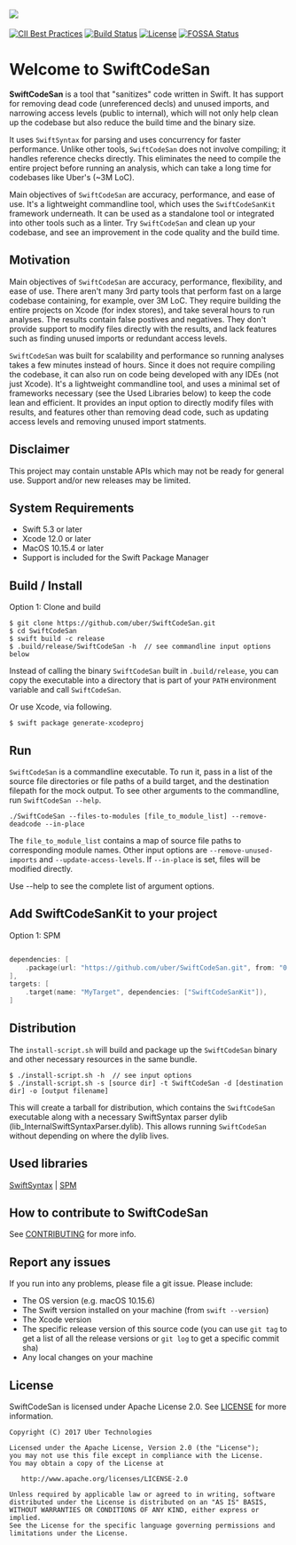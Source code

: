 # ![](Images/logo.png)
[![CII Best Practices](https://bestpractices.coreinfrastructure.org/projects/2964/badge)](https://bestpractices.coreinfrastructure.org/projects/2964)
[![Build Status](https://github.com/uber/SwiftCodeSan/workflows/CI/badge.svg)](https://github.com/uber/SwiftCodeSan/actions)
[![License](https://img.shields.io/badge/License-Apache%202.0-blue.svg)](https://opensource.org/licenses/Apache-2.0)
[![FOSSA Status](https://app.fossa.com/api/projects/git%2Bgithub.com%2Fuber%2FSwiftCodeSan.svg?type=shield)](https://app.fossa.com/projects/git%2Bgithub.com%2Fuber%2FSwiftCodeSan?ref=badge_shield)

# Welcome to SwiftCodeSan

**SwiftCodeSan** is a tool that "sanitizes" code written in Swift.  It has support for removing dead code (unreferenced decls) and unused imports, and narrowing access levels (public to internal), which will not only help clean up the codebase but also reduce the build time and the binary size. 

It uses `SwiftSyntax` for parsing and uses concurrency for faster performance.  Unlike other tools, `SwiftCodeSan` does not involve compiling; it handles reference checks directly. This eliminates the need to compile the entire project before running an analysis, which can take a long time for codebases like Uber's (~3M LoC).

Main objectives of `SwiftCodeSan` are accuracy, performance, and ease of use.  It's a lightweight commandline tool, which uses the `SwiftCodeSanKit` framework underneath. It can be used as a standalone tool or integrated into other tools such as a linter.  Try `SwiftCodeSan` and clean up your codebase, and see an improvement in the code quality and the build time.


## Motivation

Main objectives of `SwiftCodeSan` are accuracy, performance, flexibility, and ease of use. There aren't many 3rd party tools that perform fast on a large codebase containing, for example, over 3M LoC.  They require building the entire projects on Xcode (for index stores), and take several hours to run analyses. The results contain false postives and negatives. They don't provide support to modify files directly with the results, and lack features such as finding unused imports or redundant access levels.  

`SwiftCodeSan` was built for scalability and performance so running analyses takes a few minutes instead of hours. Since it does not require compiling the codebase, it can also run on code being developed with any IDEs (not just Xcode). It's a lightweight commandline tool, and uses a minimal set of frameworks necessary (see the Used Libraries below) to keep the code lean and efficient. It provides an input option to directly modify files with results, and features other than removing dead code, such as updating access levels and removing unused import statments. 


## Disclaimer
This project may contain unstable APIs which may not be ready for general use. Support and/or new releases may be limited.


## System Requirements

* Swift 5.3 or later
* Xcode 12.0 or later
* MacOS 10.15.4 or later
* Support is included for the Swift Package Manager


## Build / Install

Option 1: Clone and build 

```
$ git clone https://github.com/uber/SwiftCodeSan.git
$ cd SwiftCodeSan
$ swift build -c release
$ .build/release/SwiftCodeSan -h  // see commandline input options below 
```

Instead of calling the binary `SwiftCodeSan` built in `.build/release`, you can copy the executable into a directory that is part of your `PATH` environment variable and call `SwiftCodeSan`.

Or use Xcode, via following.

```
$ swift package generate-xcodeproj
```

## Run

`SwiftCodeSan` is a commandline executable. To run it, pass in a list of the source file directories or file paths of a build target, and the destination filepath for the mock output. To see other arguments to the commandline, run `SwiftCodeSan --help`.

```
./SwiftCodeSan --files-to-modules [file_to_module_list] --remove-deadcode --in-place
```
The `file_to_module_list` contains a map of source file paths to corresponding module names.  Other input options are `--remove-unused-imports` and `--update-access-levels`.  If `--in-place` is set, files will be modified directly. 

Use --help to see the complete list of argument options.


## Add SwiftCodeSanKit to your project

Option 1: SPM 
```swift

dependencies: [
    .package(url: "https://github.com/uber/SwiftCodeSan.git", from: "0.0.1"),
],
targets: [
    .target(name: "MyTarget", dependencies: ["SwiftCodeSanKit"]),
]

```


## Distribution 

The `install-script.sh` will build and package up the `SwiftCodeSan` binary and other necessary resources in the same bundle. 

```
$ ./install-script.sh -h  // see input options 
$ ./install-script.sh -s [source dir] -t SwiftCodeSan -d [destination dir] -o [output filename]
```

This will create a tarball for distribution, which contains the `SwiftCodeSan` executable along with a necessary SwiftSyntax parser dylib (lib_InternalSwiftSyntaxParser.dylib). This allows running `SwiftCodeSan` without depending on where the dylib lives. 




## Used libraries

[SwiftSyntax](https://github.com/apple/swift-syntax) | 
[SPM](https://github.com/swift-package-manager)


## How to contribute to SwiftCodeSan

See [CONTRIBUTING](CONTRIBUTING.md) for more info.

## Report any issues

If you run into any problems, please file a git issue. Please include:

* The OS version (e.g. macOS 10.15.6)
* The Swift version installed on your machine (from `swift --version`)
* The Xcode version
* The specific release version of this source code (you can use `git tag` to get a list of all the release versions or `git log` to get a specific commit sha)
* Any local changes on your machine



## License

SwiftCodeSan is licensed under Apache License 2.0. See [LICENSE](LICENSE.txt) for more information.

    Copyright (C) 2017 Uber Technologies

    Licensed under the Apache License, Version 2.0 (the "License");
    you may not use this file except in compliance with the License.
    You may obtain a copy of the License at

       http://www.apache.org/licenses/LICENSE-2.0

    Unless required by applicable law or agreed to in writing, software
    distributed under the License is distributed on an "AS IS" BASIS,
    WITHOUT WARRANTIES OR CONDITIONS OF ANY KIND, either express or implied.
    See the License for the specific language governing permissions and
    limitations under the License.
